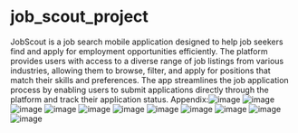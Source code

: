 # job_scout_project

JobScout is a job search mobile application designed to help job seekers find and apply for employment opportunities efficiently. The platform provides users with access to a diverse range of job listings from various industries, allowing them to browse, filter, and apply for positions that match their skills and preferences. The app streamlines the job application process by enabling users to submit applications directly through the platform and track their application status.
Appendix:![image](https://github.com/user-attachments/assets/c296f0f2-1d91-4c3b-915c-893e860ad1f6)
![image](https://github.com/user-attachments/assets/ff7460e8-f87c-4a78-9bf7-d728cb37b9fd)
![image](https://github.com/user-attachments/assets/c56e3a2e-6787-4370-976d-6c93703fb1c3)
![image](https://github.com/user-attachments/assets/273725c4-97f1-400e-b772-e95dde1e7e57)
![image](https://github.com/user-attachments/assets/b06becff-bb8f-43c3-8174-c51efb582ce8)
![image](https://github.com/user-attachments/assets/108871ee-aff8-4e28-9996-ef0207ed0355)
![image](https://github.com/user-attachments/assets/013e9a15-3f98-44c1-81c0-4f5a1e786c30)
![image](https://github.com/user-attachments/assets/aca65225-58f6-4dc8-8159-626aac88ba34)
![image](https://github.com/user-attachments/assets/e0a97e66-b2a3-4741-b032-4a196bdafecd)
![image](https://github.com/user-attachments/assets/8b30727a-e0a8-41fa-bc01-11a053aa36e7)
![image](https://github.com/user-attachments/assets/bd045b9f-e7ff-4160-86b6-e1042cf5f24f)















